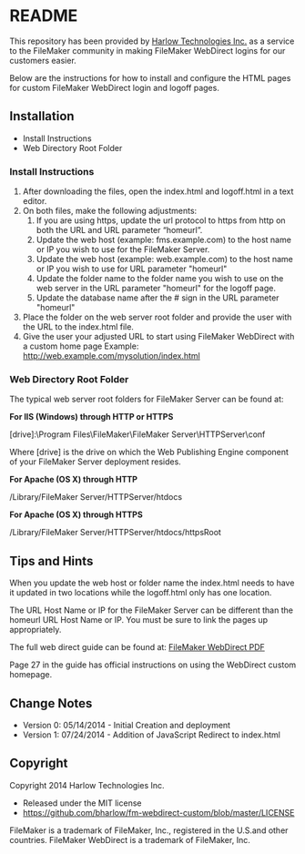 # README #

This repository has been provided by [Harlow Technologies Inc.](http://www.harlowtech.com) as a service to the FileMaker community in making FileMaker WebDirect logins for our customers easier.

Below are the instructions for how to install and configure the HTML pages for custom FileMaker WebDirect login and logoff pages.

## Installation ##

* Install Instructions
* Web Directory Root Folder

### Install Instructions ###

1. After downloading the files, open the index.html and logoff.html in a text editor.
2. On both files, make the following adjustments:
    1. If you are using https, update the url protocol to https from http on both the URL and URL parameter “homeurl”.
    2. Update the web host (example: fms.example.com) to the host name or IP you wish to use for the FileMaker Server.
    3. Update the web host (example: web.example.com) to the host name or IP you wish to use for URL parameter "homeurl"
    4. Update the folder name to the folder name you wish to use on the web server in the URL parameter "homeurl" for the logoff page.
    5. Update the database name after the # sign in the URL parameter "homeurl"
3. Place the folder on the web server root folder and provide the user with the URL to the index.html file.
4. Give the user your adjusted URL to start using FileMaker WebDirect with a custom home page Example: http://web.example.com/mysolution/index.html

### Web Directory Root Folder ###

The typical web server root folders for FileMaker Server can be found at:

__For IIS (Windows) through HTTP or HTTPS__

[drive]:\Program Files\FileMaker\FileMaker Server\HTTPServer\conf

Where [drive] is the drive on which the Web Publishing Engine component of your FileMaker Server deployment resides.

__For Apache (OS X) through HTTP__

/Library/FileMaker Server/HTTPServer/htdocs

__For Apache (OS X) through HTTPS__

/Library/FileMaker Server/HTTPServer/htdocs/httpsRoot

## Tips and Hints ##

When you update the web host or folder name the index.html needs to have it updated in two locations while the logoff.html only has one location.

The URL Host Name or IP for the FileMaker Server can be different than the homeurl URL Host Name or IP. You must be sure to link the pages up appropriately.

The full web direct guide can be found at:
[FileMaker WebDirect PDF](https://fmhelp.filemaker.com/docs/13/en/fm13_webdirect_guide.pdf)

Page 27 in the guide has official instructions on using the WebDirect custom homepage.

## Change Notes ##

* Version 0: 05/14/2014 - Initial Creation and deployment
* Version 1: 07/24/2014 - Addition of JavaScript Redirect to index.html

## Copyright ##

Copyright 2014 Harlow Technologies Inc.

* Released under the MIT license
* https://github.com/bharlow/fm-webdirect-custom/blob/master/LICENSE

FileMaker is a trademark of FileMaker, Inc., registered in the U.S.and other countries. FileMaker WebDirect is a trademark of FileMaker, Inc.
